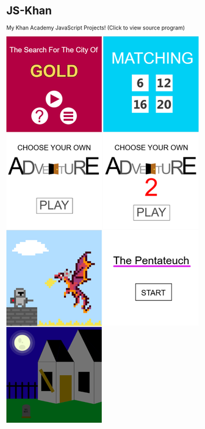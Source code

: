 # JS-Khan 
My Khan Academy JavaScript Projects!
(Click to view source program)

[<img src="images/CityOfGold" width = 250 height = 250>](https://www.khanacademy.org/profile/kaid_986585178609682420736929/teachers) <img src="images/Matching" width = 250 height = 250><img src="images/CYOA(1)" width = 250 height = 250> <img src="images/CYOA(2)" width = 250 height = 250> <img src="images/KnightPixelArt" width = 250 height = 250> <img src="images/Pentateuch" width = 250 height = 250> <img src="images/SpookyHouse" width = 250 height = 250>  
